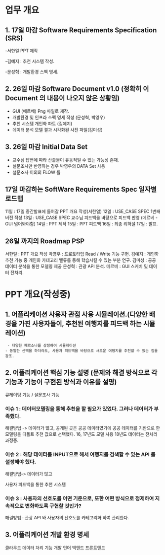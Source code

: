 # 업무 개요 

## 1. 17일 마감 Software Requirements Specification (SRS)
 -서한얼 PPT 제작
 
 -김예지 : 추천 시스템 작성.
 
 -문성혁 : 개발환경 스펙 명세.


## 2. 26일 마감 Software Document v1.0 (정확히 이 Document 의 내용이 나오지 않은 상황임)
- GUI (메르베) Png 파일로 제작.
- 개발환경 및 인프라 스펙 명세 작성 (문성혁, 박영우)
- 추천 시스템 개인화 파트 (김예지)
- 데이터 분석 모델 결과 시각화된 사진 파일(김미성)

## 3. 26일 마감 Initial Data Set
- 교수님 답변에 따라 산출물이 유동적일 수 있는 가능성 존재.
- 설문조사만 반영하는 경우 박영우의 DATA Set 사용
- 설문조사 이외의 FLOW 를 



## 17일 마감하는 SoftWare Requirements Spec 일자별 로드맵

11일 : 17일 중간발표에 들어갈 PPT 개요 작성(서한얼)
12일 : USE_CASE SPEC 1번째 버전 작성
13일 : USE_CASE SPEC 교수님 피드백을 바탕으로 피드백 반영 (메르베 - GUI 넘어와야함)
14일 : PPT 제작 
15일 : PPT 피드백
16일 : 최종 리허설
17일 : 발표.


## 26일 까지의 Roadmap PSP

서한얼 :  PPT 개요 작성
박영우 : 프로토타입 Read / Write 기능 구현.
김예지 : 개인화 추천 기능 중 개인화 카테고리 밸류를 통해 학습시킬 수 있는 부분 연구.
김미성 : 공공 데이터 분석을 통한 모델링 제공
문성혁 : 관광 API 분석. 
메르베 :  GUI 스케치 및 데이터 전처리. 





# PPT 개요(작성중)

## 1. 어플리케이션 사용자 관점 사용 시뮬레이션.(다양한 배경을 가진 사용자들이, 추천된 여행지를 피드백 하는 시뮬레이션)
     - 다양한 페르소나를 상정하여 시뮬레이션
    - 동일한 선택을 하더라도, 사용자 피드백을 바탕으로 새로운 여행지를 추천할 수 있는 점을 강조.

## 2. 어플리케이션 핵심 기능 설명 (문제와 해결 방식으로 각 기능과 기능이 구현된 방식과 이유를 설명)
큐레이팅 기능 / 설문조사 기능
### 이슈 1 : 데이터모델링을 통해 추천을 할 필요가 있었다. 그러나 데이터가 부족했다.
해결방법 -> 데이터가 많고, 공개된 곳은 공공 데이터였기에 공공 데이터를 기반으로 한 모델링을 디폴트 추천 값으로 선택했다. 16, 17년도 모델 사용 18년도 데이터는 전처리 과정중. 

### 이슈 2 : 해당 데이터를 INPUT으로 해서 여행지를 검색할 수 있는 API 를 설정해야 했다.
해결방법-> 데이터가 많고


사용자 피드백을 통한 추천 시스템 
### 이슈 3 :  사용자의 선호도를 어떤 기준으로, 또한 어떤 방식으로 정제하여 지속적으로 변화하도록 구현할 것인가?

해결방법 : 관광 API 와 사용자의 선호도를 카테고리화 하여 관리한다.


## 3.  어플리케이션 개발 환경 명세
클라우드
데이터 처리 기능
개발 언어
백엔드
프론트엔드
